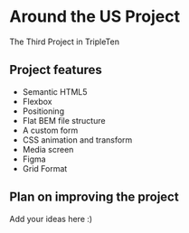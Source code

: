 # Around the US Project
 
 The Third Project in TripleTen

## Project features

- Semantic HTML5
- Flexbox
- Positioning
- Flat BEM file structure
- A custom form
- CSS animation and transform
- Media screen
- Figma
- Grid Format

## Plan on improving the project

Add your ideas here :)
